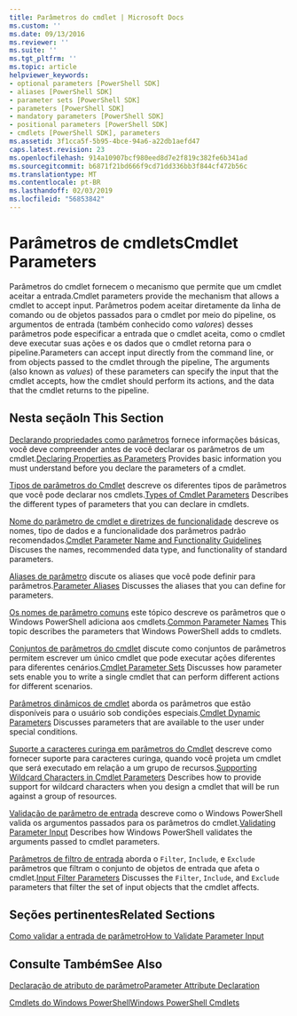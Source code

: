 ```yaml
---
title: Parâmetros do cmdlet | Microsoft Docs
ms.custom: ''
ms.date: 09/13/2016
ms.reviewer: ''
ms.suite: ''
ms.tgt_pltfrm: ''
ms.topic: article
helpviewer_keywords:
- optional parameters [PowerShell SDK]
- aliases [PowerShell SDK]
- parameter sets [PowerShell SDK]
- parameters [PowerShell SDK]
- mandatory parameters [PowerShell SDK]
- positional parameters [PowerShell SDK]
- cmdlets [PowerShell SDK], parameters
ms.assetid: 3f1cca5f-5b95-4bce-94a6-a22db1aefd47
caps.latest.revision: 23
ms.openlocfilehash: 914a10907bcf980eed8d7e2f819c382fe6b341ad
ms.sourcegitcommit: b6871f21bd666f9cd71dd336bb3f844cf472b56c
ms.translationtype: MT
ms.contentlocale: pt-BR
ms.lasthandoff: 02/03/2019
ms.locfileid: "56853842"
---
```

# <a name="cmdlet-parameters"></a><span data-ttu-id="40937-102">Parâmetros de cmdlets</span><span class="sxs-lookup"><span data-stu-id="40937-102">Cmdlet Parameters</span></span>

<span data-ttu-id="40937-103">Parâmetros do cmdlet fornecem o mecanismo que permite que um cmdlet aceitar a entrada.</span><span class="sxs-lookup"><span data-stu-id="40937-103">Cmdlet parameters provide the mechanism that allows a cmdlet to accept input.</span></span> <span data-ttu-id="40937-104">Parâmetros podem aceitar diretamente da linha de comando ou de objetos passados para o cmdlet por meio do pipeline, os argumentos de entrada (também conhecido como *valores*) desses parâmetros pode especificar a entrada que o cmdlet aceita, como o cmdlet deve executar suas ações e os dados que o cmdlet retorna para o pipeline.</span><span class="sxs-lookup"><span data-stu-id="40937-104">Parameters can accept input directly from the command line, or from objects passed to the cmdlet through the pipeline, The arguments (also known as *values*) of these parameters can specify the input that the cmdlet accepts, how the cmdlet should perform its actions, and the data that the cmdlet returns to the pipeline.</span></span>

## <a name="in-this-section"></a><span data-ttu-id="40937-105">Nesta seção</span><span class="sxs-lookup"><span data-stu-id="40937-105">In This Section</span></span>

<span data-ttu-id="40937-106">[Declarando propriedades como parâmetros](./declaring-properties-as-parameters.md) fornece informações básicas, você deve compreender antes de você declarar os parâmetros de um cmdlet.</span><span class="sxs-lookup"><span data-stu-id="40937-106">[Declaring Properties as Parameters](./declaring-properties-as-parameters.md) Provides basic information you must understand before you declare the parameters of a cmdlet.</span></span>

<span data-ttu-id="40937-107">[Tipos de parâmetros do Cmdlet](./types-of-cmdlet-parameters.md) descreve os diferentes tipos de parâmetros que você pode declarar nos cmdlets.</span><span class="sxs-lookup"><span data-stu-id="40937-107">[Types of Cmdlet Parameters](./types-of-cmdlet-parameters.md) Describes the different types of parameters that you can declare in cmdlets.</span></span>

<span data-ttu-id="40937-108">[Nome do parâmetro de cmdlet e diretrizes de funcionalidade](./standard-cmdlet-parameter-names-and-types.md) descreve os nomes, tipo de dados e a funcionalidade dos parâmetros padrão recomendados.</span><span class="sxs-lookup"><span data-stu-id="40937-108">[Cmdlet Parameter Name and Functionality Guidelines](./standard-cmdlet-parameter-names-and-types.md) Discuses the names, recommended data type, and functionality of standard parameters.</span></span>

<span data-ttu-id="40937-109">[Aliases de parâmetro](./parameter-aliases.md) discute os aliases que você pode definir para parâmetros.</span><span class="sxs-lookup"><span data-stu-id="40937-109">[Parameter Aliases](./parameter-aliases.md) Discusses the aliases that you can define for parameters.</span></span>

<span data-ttu-id="40937-110">[Os nomes de parâmetro comuns](./common-parameter-names.md) este tópico descreve os parâmetros que o Windows PowerShell adiciona aos cmdlets.</span><span class="sxs-lookup"><span data-stu-id="40937-110">[Common Parameter Names](./common-parameter-names.md) This topic describes the parameters that Windows PowerShell adds to cmdlets.</span></span>

<span data-ttu-id="40937-111">[Conjuntos de parâmetros do cmdlet](./cmdlet-parameter-sets.md) discute como conjuntos de parâmetros permitem escrever um único cmdlet que pode executar ações diferentes para diferentes cenários.</span><span class="sxs-lookup"><span data-stu-id="40937-111">[Cmdlet Parameter Sets](./cmdlet-parameter-sets.md) Discusses how parameter sets enable you to write a single cmdlet that can perform different actions for different scenarios.</span></span>

<span data-ttu-id="40937-112">[Parâmetros dinâmicos de cmdlet](./cmdlet-dynamic-parameters.md) aborda os parâmetros que estão disponíveis para o usuário sob condições especiais.</span><span class="sxs-lookup"><span data-stu-id="40937-112">[Cmdlet Dynamic Parameters](./cmdlet-dynamic-parameters.md) Discusses parameters that are available to the user under special conditions.</span></span>

<span data-ttu-id="40937-113">[Suporte a caracteres curinga em parâmetros do Cmdlet](./supporting-wildcard-characters-in-cmdlet-parameters.md) descreve como fornecer suporte para caracteres curinga, quando você projeta um cmdlet que será executado em relação a um grupo de recursos.</span><span class="sxs-lookup"><span data-stu-id="40937-113">[Supporting Wildcard Characters in Cmdlet Parameters](./supporting-wildcard-characters-in-cmdlet-parameters.md) Describes how to provide support for wildcard characters when you design a cmdlet that will be run against a group of resources.</span></span>

<span data-ttu-id="40937-114">[Validação de parâmetro de entrada](./validating-parameter-input.md) descreve como o Windows PowerShell valida os argumentos passados para os parâmetros do cmdlet.</span><span class="sxs-lookup"><span data-stu-id="40937-114">[Validating Parameter Input](./validating-parameter-input.md) Describes how Windows PowerShell validates the arguments passed to cmdlet parameters.</span></span>

<span data-ttu-id="40937-115">[Parâmetros de filtro de entrada](./input-filter-parameters.md) aborda o `Filter`, `Include`, e `Exclude` parâmetros que filtram o conjunto de objetos de entrada que afeta o cmdlet.</span><span class="sxs-lookup"><span data-stu-id="40937-115">[Input Filter Parameters](./input-filter-parameters.md) Discusses the `Filter`, `Include`, and `Exclude` parameters that filter the set of input objects that the cmdlet affects.</span></span>

## <a name="related-sections"></a><span data-ttu-id="40937-116">Seções pertinentes</span><span class="sxs-lookup"><span data-stu-id="40937-116">Related Sections</span></span>

[<span data-ttu-id="40937-117">Como validar a entrada de parâmetro</span><span class="sxs-lookup"><span data-stu-id="40937-117">How to Validate Parameter Input</span></span>](./how-to-validate-parameter-input.md)

## <a name="see-also"></a><span data-ttu-id="40937-118">Consulte Também</span><span class="sxs-lookup"><span data-stu-id="40937-118">See Also</span></span>

[<span data-ttu-id="40937-119">Declaração de atributo de parâmetro</span><span class="sxs-lookup"><span data-stu-id="40937-119">Parameter Attribute Declaration</span></span>](./parameter-attribute-declaration.md)

[<span data-ttu-id="40937-120">Cmdlets do Windows PowerShell</span><span class="sxs-lookup"><span data-stu-id="40937-120">Windows PowerShell Cmdlets</span></span>](./cmdlet-overview.md)
